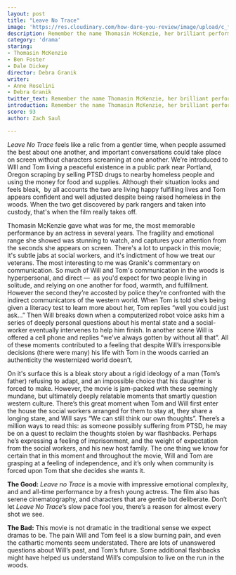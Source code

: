 ```yaml
---
layout: post
title: "Leave No Trace"
image: 'https://res.cloudinary.com/how-dare-you-review/image/upload/c_fill,h_399,w_760/v1531882527/leave-no-trace.jpg'
description: Remember the name Thomasin McKenzie, her brilliant performance should make her a force to be reckoned with for the forseeable future. 
category: 'drama'
staring:
- Thomasin McKenzie
- Ben Foster
- Dale Dickey
director: Debra Granik
writer: 
- Anne Roselini
- Debra Granik
twitter_text: Remember the name Thomasin McKenzie, her brilliant performance should make her a force to be reckoned with for the forseeable future.
introduction: Remember the name Thomasin McKenzie, her brilliant performance should make her a force to be reckoned with for the forseeable future.
score: 93
author: Zach Saul

---
```


*Leave No Trace* feels like a relic from a gentler time, when people assumed the best about one another, and important conversations could take place on screen without characters screaming at one another. We’re introduced to WIll and Tom living a peaceful existence in a public park near Portland, Oregon scraping by selling PTSD drugs to nearby homeless people and using the money for food and supplies. Although their situation looks and feels bleak,  by all accounts the two are living happy fulfilling lives and Tom appears confident and well adjusted despite being raised homeless in the woods.  When the two get discovered by park rangers and taken into custody, that's when the film really takes off. 

Thomasin McKenzie gave what was for me, the most memorable performance by an actress in several years. The fragility and emotional range she showed was stunning to watch, and captures your attention from the seconds she appears on screen. There's a lot to unpack in this movie; it's subtle jabs at social workers, and it's indictment of how we treat our veterans. The most interesting to me was Granik's commentary on communication. So much of Will and Tom's communication in the woods is hyperpersonal, and direct —  as you'd expect for two people living in solitude, and relying on one another for food, warmth, and fulfillment. However the second they’re accosted by police they’re confronted with the indirect communicators of the western world. When Tom is told she’s being given a literacy test to learn more about her, Tom replies “well you could just ask...” Then Will breaks down when a computerized robot voice asks him a series of deeply personal questions about his mental state and a social-worker eventually intervenes to help him finish. In another scene Will is offered a cell phone and replies “we’ve always gotten by without all that”. All of these moments contributed to a feeling that despite Will’s irresponsible decisions (there were many) his life with Tom in the woods carried an authenticity the westernized world doesn’t. 

On it's surface this is a bleak story about a rigid ideology of  a man (Tom’s father) refusing to adapt, and an impossible choice that his daughter is forced to make. However, the movie is jam-packed with these seemingly mundane, but ultimately deeply relatable moments that smartly question western culture. There’s this great moment when Tom and Will first enter the house the social workers arranged for them to stay at, they share a longing stare, and Will says “We can still think our own thoughts”. There’s a million ways to read this: as someone possibly suffering from PTSD, he may be on a quest to reclaim the thoughts stolen by war flashbacks. Perhaps he’s expressing a feeling of imprisonment, and the weight of expectation from the social workers, and his new host family. The one thing we know for certain that in this moment and throughout the movie, Will and Tom are grasping at a feeling of independence, and it’s only when community is forced upon Tom that she decides she wants it.   

**The Good:** *Leave no Trace* is a movie with impressive emotional complexity, and and all-time performance by a fresh young actress. The film also has serene cinematography, and characters that are gentle but deliberate. Don’t let *Leave No Trace*’s slow pace fool you, there’s a reason for almost every shot we see. 

**The Bad:** This movie is not dramatic in the traditional sense we expect dramas to be. The pain Will and Tom feel is a slow burning pain, and even the cathartic moments seem understated. There are lots of unanswered questions about Will’s past, and Tom’s future. Some additional flashbacks might have helped us understand Will’s compulsion to live on the run in the woods. 